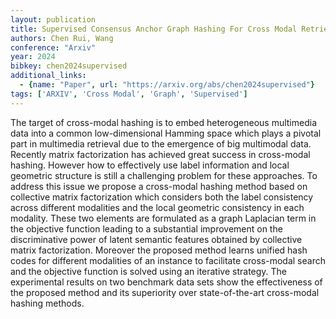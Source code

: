 ```yaml
---
layout: publication
title: Supervised Consensus Anchor Graph Hashing For Cross Modal Retrieval
authors: Chen Rui, Wang
conference: "Arxiv"
year: 2024
bibkey: chen2024supervised
additional_links:
  - {name: "Paper", url: "https://arxiv.org/abs/chen2024supervised"}
tags: ['ARXIV', 'Cross Modal', 'Graph', 'Supervised']
---
```

The target of cross-modal hashing is to embed heterogeneous multimedia data into a common low-dimensional Hamming space which plays a pivotal part in multimedia retrieval due to the emergence of big multimodal data. Recently matrix factorization has achieved great success in cross-modal hashing. However how to effectively use label information and local geometric structure is still a challenging problem for these approaches. To address this issue we propose a cross-modal hashing method based on collective matrix factorization which considers both the label consistency across different modalities and the local geometric consistency in each modality. These two elements are formulated as a graph Laplacian term in the objective function leading to a substantial improvement on the discriminative power of latent semantic features obtained by collective matrix factorization. Moreover the proposed method learns unified hash codes for different modalities of an instance to facilitate cross-modal search and the objective function is solved using an iterative strategy. The experimental results on two benchmark data sets show the effectiveness of the proposed method and its superiority over state-of-the-art cross-modal hashing methods.
